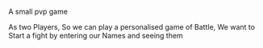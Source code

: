 A small pvp game

As two Players,
So we can play a personalised game of Battle,
We want to Start a fight by entering our Names and seeing them